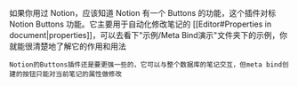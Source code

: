如果你用过 Notion，应该知道 Notion 有一个 Buttons 的功能，这个插件对标 Notion Buttons 功能。它主要用于自动化修改笔记的  [[Editor#Properties in document|properties]]，可以去看下"示例/Meta Bind演示"文件夹下的示例，你就能很清楚地了解它的作用和用法

```ad-note
Notion的Buttons插件还是要更强一些的，它可以与整个数据库的笔记交互，但meta bind创建的按钮只能对当前笔记的属性做修改
```

